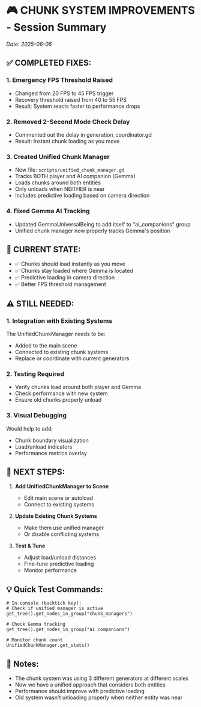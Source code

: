 # 🎮 CHUNK SYSTEM IMPROVEMENTS - Session Summary
*Date: 2025-06-06*

## ✅ COMPLETED FIXES:

### 1. **Emergency FPS Threshold Raised**
- Changed from 20 FPS to 45 FPS trigger
- Recovery threshold raised from 40 to 55 FPS
- Result: System reacts faster to performance drops

### 2. **Removed 2-Second Mode Check Delay**
- Commented out the delay in generation_coordinator.gd
- Result: Instant chunk loading as you move

### 3. **Created Unified Chunk Manager**
- New file: `scripts/unified_chunk_manager.gd`
- Tracks BOTH player and AI companion (Gemma)
- Loads chunks around both entities
- Only unloads when NEITHER is near
- Includes predictive loading based on camera direction

### 4. **Fixed Gemma AI Tracking**
- Updated GemmaUniversalBeing to add itself to "ai_companions" group
- Unified chunk manager now properly tracks Gemma's position

## 🔄 CURRENT STATE:

- ✅ Chunks should load instantly as you move
- ✅ Chunks stay loaded where Gemma is located
- ✅ Predictive loading in camera direction
- ✅ Better FPS threshold management

## ⚠️ STILL NEEDED:

### 1. **Integration with Existing Systems**
The UnifiedChunkManager needs to be:
- Added to the main scene
- Connected to existing chunk systems
- Replace or coordinate with current generators

### 2. **Testing Required**
- Verify chunks load around both player and Gemma
- Check performance with new system
- Ensure old chunks properly unload

### 3. **Visual Debugging**
Would help to add:
- Chunk boundary visualization
- Load/unload indicators
- Performance metrics overlay

## 🚀 NEXT STEPS:

1. **Add UnifiedChunkManager to Scene**
   - Edit main scene or autoload
   - Connect to existing systems

2. **Update Existing Chunk Systems**
   - Make them use unified manager
   - Or disable conflicting systems

3. **Test & Tune**
   - Adjust load/unload distances
   - Fine-tune predictive loading
   - Monitor performance

## 💡 Quick Test Commands:
```gdscript
# In console (backtick key):
# Check if unified manager is active
get_tree().get_nodes_in_group("chunk_managers")

# Check Gemma tracking
get_tree().get_nodes_in_group("ai_companions")

# Monitor chunk count
UnifiedChunkManager.get_stats()
```

## 📝 Notes:
- The chunk system was using 3 different generators at different scales
- Now we have a unified approach that considers both entities
- Performance should improve with predictive loading
- Old system wasn't unloading properly when neither entity was near
